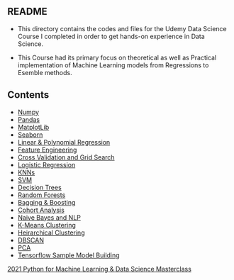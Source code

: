 ## README 

* This directory contains the codes and files for the Udemy Data Science Course I completed in order to get hands-on experience in Data Science.

* This Course had its primary focus on theoretical as well as Practical implementation of Machine Learning models from Regressions to Esemble methods.

## Contents
* [Numpy](https://github.com/ravi0531rp/DataScienceComplete/blob/master/Data_Science_ML_Based/001.%20Numpy%20Codes.ipynb)
* [Pandas](https://github.com/ravi0531rp/DataScienceComplete/blob/master/Data_Science_ML_Based/002.%20Pandas%20Codes.ipynb)
* [MatplotLib](https://github.com/ravi0531rp/DataScienceComplete/blob/master/Data_Science_ML_Based/003.%20Matplotlib%20Codes.ipynb)
* [Seaborn](https://github.com/ravi0531rp/DataScienceComplete/blob/master/Data_Science_ML_Based/004.%20Seaborn%20Codes.ipynb)
* [Linear & Polynomial Regression](https://github.com/ravi0531rp/DataScienceComplete/blob/master/Data_Science_ML_Based/005.%20Linear%20Regression.ipynb)
* [Feature Engineering](https://github.com/ravi0531rp/DataScienceComplete/blob/master/Data_Science_ML_Based/006.%20Feature%20Engineering.ipynb)
* [Cross Validation and Grid Search](https://github.com/ravi0531rp/DataScienceComplete/blob/master/Data_Science_ML_Based/007.%20Cross%20Validation%20and%20Grid%20Search.ipynb)
* [Logistic Regression](https://github.com/ravi0531rp/DataScienceComplete/blob/master/Data_Science_ML_Based/008.%20Logistic%20Regression.ipynb)
* [KNNs](https://github.com/ravi0531rp/DataScienceComplete/blob/master/Data_Science_ML_Based/009.%20KNNs.ipynb)
* [SVM](https://github.com/ravi0531rp/DataScienceComplete/blob/master/Data_Science_ML_Based/010.%20SVMs.ipynb)
* [Decision Trees](https://github.com/ravi0531rp/DataScienceComplete/blob/master/Data_Science_ML_Based/011.%20Decision%20Trees.ipynb)
* [Random Forests](https://github.com/ravi0531rp/DataScienceComplete/blob/master/Data_Science_ML_Based/012.%20Random%20Forests.ipynb)
* [Bagging & Boosting](https://github.com/ravi0531rp/DataScienceComplete/blob/master/Data_Science_ML_Based/013.%20Bagging%20and%20Boosting.ipynb)
* [Cohort Analysis](https://github.com/ravi0531rp/DataScienceComplete/blob/master/Data_Science_ML_Based/014.%20Cohort%20Analysis%20Capstone.ipynb)
* [Naive Bayes and NLP](https://github.com/ravi0531rp/DataScienceComplete/blob/master/Data_Science_ML_Based/015.%20Naive%20Bayes%20and%20NLP.ipynb)
* [K-Means Clustering](https://github.com/ravi0531rp/DataScienceComplete/blob/master/DataSciencePython/016.%20K-Means%20Clustering.ipynb)
* [Heirarchical Clustering](https://github.com/ravi0531rp/DataScienceComplete/blob/master/DataSciencePython/017.%20Hierarchical%20Clustering.ipynb)
* [DBSCAN](https://github.com/ravi0531rp/DataScienceComplete/blob/master/DataSciencePython/018.%20DBSCAN%20.ipynb)
* [PCA](https://github.com/ravi0531rp/DataScienceComplete/blob/master/DataSciencePython/019.%20PCA.ipynb)
* [Tensorflow Sample Model Building](https://github.com/ravi0531rp/DataScienceComplete/blob/master/DataSciencePython/Tensorflow%20Test.ipynb)

<a href="https://udemy.com/course-dashboard-redirect/?course_id=2769460"> 2021 Python for Machine Learning & Data Science Masterclass </a>
